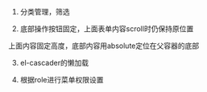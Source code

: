 1. 分类管理，筛选

2. 底部操作按钮固定，上面表单内容scroll时仍保持原位置

上面内容固定高度，底部内容用absolute定位在父容器的底部

3. el-cascader的懒加载

5. 根据role进行菜单权限设置
